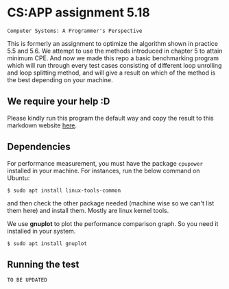# CS:APP assignment 5.18
`Computer Systems: A Programmer's Perspective`

This is formerly an assignment to optimize the algorithm shown in practice 5.5 and 5.6. We attempt to use the methods introduced in chapter 5 to attain minimum CPE. And now we made this repo a basic benchmarking program which will run through every test cases consisting of different loop unrolling and loop splitting method, and will give a result on which of the method is the best depending on your machine.

## We require your help :D

Please kindly run this program the default way and copy the result to this markdown website [here]().

## Dependencies

For performance measurement, you must have the package `cpupower` installed in your machine. For instances, run the below command on Ubuntu:
```
$ sudo apt install linux-tools-common
```
and then check the other package needed (machine wise so we can't list them here) and install them. Mostly are linux kernel tools.

We use **gnuplot** to plot the performance comparison graph. So you need it installed in your system.
```
$ sudo apt install gnuplot
```

## Running the test
`TO BE UPDATED`
